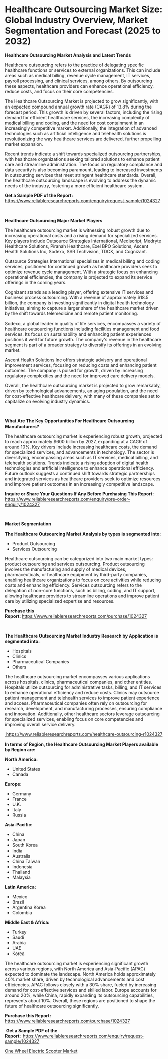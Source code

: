 <p><h1>Healthcare Outsourcing Market Size: Global Industry Overview, Market Segmentation and Forecast (2025 to 2032)</h1></p><p><strong>Healthcare Outsourcing Market Analysis and Latest Trends</strong></p>
<p><p>Healthcare outsourcing refers to the practice of delegating specific healthcare functions or services to external organizations. This can include areas such as medical billing, revenue cycle management, IT services, payroll processing, and clinical services, among others. By outsourcing these aspects, healthcare providers can enhance operational efficiency, reduce costs, and focus on their core competencies.</p><p>The Healthcare Outsourcing Market is projected to grow significantly, with an expected compound annual growth rate (CAGR) of 13.8% during the forecast period. This growth is driven by several factors, including the rising demand for efficient healthcare services, the increasing complexity of medical billing and coding, and the need for cost containment in an increasingly competitive market. Additionally, the integration of advanced technologies such as artificial intelligence and telehealth solutions is revolutionizing the way healthcare services are delivered, further propelling market expansion.</p><p>Recent trends indicate a shift towards specialized outsourcing partnerships, with healthcare organizations seeking tailored solutions to enhance patient care and streamline administration. The focus on regulatory compliance and data security is also becoming paramount, leading to increased investments in outsourcing services that meet stringent healthcare standards. Overall, the healthcare outsourcing landscape is evolving to address the dynamic needs of the industry, fostering a more efficient healthcare system.</p></p>
<p><strong>Get a Sample PDF of the Report:&nbsp;</strong> <a href="https://www.reliableresearchreports.com/enquiry/request-sample/1024327?utm_campaign=2186&utm_medium=2&utm_source=Github&utm_content=ia&utm_term=07032025&utm_id=healthcare-outsourcing">https://www.reliableresearchreports.com/enquiry/request-sample/1024327</a></p>
<p>&nbsp;</p>
<p><strong>Healthcare Outsourcing Major Market Players</strong></p>
<p><p>The healthcare outsourcing market is witnessing robust growth due to increasing operational costs and a rising demand for specialized services. Key players include Outsource Strategies International, Mediscript, Medryte Healthcare Solutions, Piranah Healthcare, Exel BPO Solutions, Ascent Health Solutions Inc, Sodexo, SSR Techvision, TDCX, and Cognizant.</p><p>Outsource Strategies International specializes in medical billing and coding services, positioned for continued growth as healthcare providers seek to optimize revenue cycle management. With a strategic focus on enhancing operational efficiencies, the company is projected to expand its service offerings in the coming years.</p><p>Cognizant stands as a leading player, offering extensive IT services and business process outsourcing. With a revenue of approximately $18.5 billion, the company is investing significantly in digital health technology initiatives, aiming to capture a larger share of the healthcare market driven by the shift towards telemedicine and remote patient monitoring.</p><p>Sodexo, a global leader in quality of life services, encompasses a variety of healthcare outsourcing functions including facilities management and food services. Its focus on sustainability and enhancing patient experiences positions it well for future growth. The company's revenue in the healthcare segment is part of a broader strategy to diversify its offerings in an evolving market.</p><p>Ascent Health Solutions Inc offers strategic advisory and operational improvement services, focusing on reducing costs and enhancing patient outcomes. The company is poised for growth, driven by increasing regulatory complexities and the need for improved care delivery models.</p><p>Overall, the healthcare outsourcing market is projected to grow remarkably, driven by technological advancements, an aging population, and the need for cost-effective healthcare delivery, with many of these companies set to capitalize on evolving industry dynamics.</p></p>
<p>&nbsp;</p>
<p><strong>What Are The Key Opportunities For Healthcare Outsourcing Manufacturers?</strong></p>
<p><p>The healthcare outsourcing market is experiencing robust growth, projected to reach approximately $600 billion by 2027, expanding at a CAGR of around 10%. Key drivers include increasing healthcare costs, the demand for specialized services, and advancements in technology. The sector is diversifying, encompassing areas such as IT services, medical billing, and telehealth solutions. Trends indicate a rising adoption of digital health technologies and artificial intelligence to enhance operational efficiency. Future outlook suggests a continued shift towards strategic partnerships and integrated services as healthcare providers seek to optimize resources and improve patient outcomes in an increasingly competitive landscape.</p></p>
<p><strong>Inquire or Share Your Questions If Any Before Purchasing This Report:</strong> <a href="https://www.reliableresearchreports.com/enquiry/pre-order-enquiry/1024327?utm_campaign=2186&utm_medium=2&utm_source=Github&utm_content=ia&utm_term=07032025&utm_id=healthcare-outsourcing">https://www.reliableresearchreports.com/enquiry/pre-order-enquiry/1024327</a></p>
<p>&nbsp;</p>
<p><strong>Market Segmentation</strong></p>
<p><strong>The Healthcare Outsourcing Market Analysis by types is segmented into:</strong></p>
<p><ul><li>Product Outsourcing</li><li>Services Outsourcing</li></ul></p>
<p><p>Healthcare outsourcing can be categorized into two main market types: product outsourcing and services outsourcing. Product outsourcing involves the manufacturing and supply of medical devices, pharmaceuticals, or healthcare equipment by third-party companies, enabling healthcare organizations to focus on core activities while reducing costs and enhancing efficiency. Services outsourcing refers to the delegation of non-core functions, such as billing, coding, and IT support, allowing healthcare providers to streamline operations and improve patient care by utilizing specialized expertise and resources.</p></p>
<p><strong>Purchase this Report:&nbsp;</strong><a href="https://www.reliableresearchreports.com/purchase/1024327?utm_campaign=2186&utm_medium=2&utm_source=Github&utm_content=ia&utm_term=07032025&utm_id=healthcare-outsourcing">https://www.reliableresearchreports.com/purchase/1024327</a></p>
<p>&nbsp;</p>
<p><strong>The Healthcare Outsourcing Market Industry Research by Application is segmented into:</strong></p>
<p><ul><li>Hospitals</li><li>Clinics</li><li>Pharmaceutical Companies</li><li>Others</li></ul></p>
<p><p>The healthcare outsourcing market encompasses various applications across hospitals, clinics, pharmaceutical companies, and other entities. Hospitals utilize outsourcing for administrative tasks, billing, and IT services to enhance operational efficiency and reduce costs. Clinics may outsource patient management and telehealth services to improve patient experience and access. Pharmaceutical companies often rely on outsourcing for research, development, and manufacturing processes, ensuring compliance and innovation. Additionally, other healthcare sectors leverage outsourcing for specialized services, enabling focus on core competencies and improving overall service delivery.</p></p>
<p><a href="https://www.reliableresearchreports.com/healthcare-outsourcing-r1024327?utm_campaign=2186&utm_medium=2&utm_source=Github&utm_content=ia&utm_term=07032025&utm_id=healthcare-outsourcing">&nbsp;https://www.reliableresearchreports.com/healthcare-outsourcing-r1024327</a></p>
<p><strong>In terms of Region, the Healthcare Outsourcing Market Players available by Region are:</strong></p>
<p>
    <p> <strong> North America: </strong>
        <ul>
            <li>United States</li>
            <li>Canada</li>
        </ul>
        </p> 
    <p> <strong> Europe: </strong>
        <ul>
            <li>Germany</li>
            <li>France</li>
            <li>U.K.</li>
            <li>Italy</li>
            <li>Russia</li>
        </ul>
        </p> 
    <p> <strong> Asia-Pacific: </strong>
        <ul>
            <li>China</li>
            <li>Japan</li>
            <li>South Korea</li>
            <li>India</li>
            <li>Australia</li>
            <li>China Taiwan</li>
            <li>Indonesia</li>
            <li>Thailand</li>
            <li>Malaysia</li>
        </ul>
        </p> 
    <p> <strong> Latin America: </strong>
        <ul>
            <li>Mexico</li>
            <li>Brazil</li>
            <li>Argentina Korea</li>
            <li>Colombia</li>
        </ul>
        </p> 
    <p> <strong> Middle East & Africa: </strong>
        <ul>
            <li>Turkey</li>
            <li>Saudi</li>
            <li>Arabia</li>
            <li>UAE</li>
            <li>Korea</li>
        </ul>
    </p>
    </p>
<p><p>The healthcare outsourcing market is experiencing significant growth across various regions, with North America and Asia-Pacific (APAC) expected to dominate the landscape. North America holds approximately 40% market share, driven by technological advancements and cost efficiencies. APAC follows closely with a 30% share, fueled by increasing demand for cost-effective services and skilled labor. Europe accounts for around 20%, while China, rapidly expanding its outsourcing capabilities, represents about 10%. Overall, these regions are positioned to shape the future of healthcare outsourcing significantly.</p></p>
<p><strong>Purchase this Report: </strong><a href="https://www.reliableresearchreports.com/purchase/1024327?utm_campaign=2186&utm_medium=2&utm_source=Github&utm_content=ia&utm_term=07032025&utm_id=healthcare-outsourcing">https://www.reliableresearchreports.com/purchase/1024327</a></p>
<p>&nbsp;<strong>Get a Sample PDF of the Report:&nbsp;&nbsp;</strong><a href="https://www.reliableresearchreports.com/enquiry/request-sample/1024327?utm_campaign=2186&utm_medium=2&utm_source=Github&utm_content=ia&utm_term=07032025&utm_id=healthcare-outsourcing">https://www.reliableresearchreports.com/enquiry/request-sample/1024327</a></p>
<p><strong></strong></p>
<p><p><a href="https://github.com/nathandecarvalho/Market-Research-Report-List-6/blob/main/one-wheel-electric-scooter-market.md?utm_campaign=2186&utm_medium=2&utm_source=Github&utm_content=ia&utm_term=07032025&utm_id=healthcare-outsourcing">One Wheel Electric Scooter Market</a></p></p>
